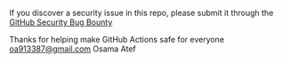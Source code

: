 If you discover a security issue in this repo, please submit it through the [GitHub Security Bug Bounty](https://hackerone.com/github)

Thanks for helping make GitHub Actions safe for everyone oa913387@gmail.com 
Osama Atef 
